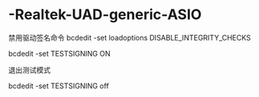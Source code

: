 # -Realtek-UAD-generic-ASIO

禁用驱动签名命令
 bcdedit -set loadoptions DISABLE_INTEGRITY_CHECKS
 
 bcdedit -set TESTSIGNING ON
 
 退出测试模式
 
 bcdedit -set TESTSIGNING off
